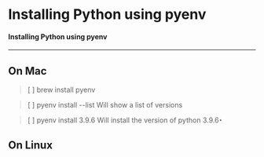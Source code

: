 # Installing Python using pyenv
####	 Installing Python using pyenv

---

## On Mac
> [ ] brew install pyenv

> [ ] pyenv install --list
Will show a list of versions 

>[ ] pyenv install 3.9.6
Will install the version of python 3.9.6‣


## On Linux
            